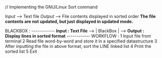 // Implementing the GNU/Linux Sort command

*Input* --> Text file
*Output* --> File contents displayed in sorted order
**The file contents are not updated, but just displayed in updated mode.**

BLACKBOX :
                          ------------
**Input : Text File** --> | BlackBox | --> **Output : Display lines in sorted format**
                          ------------
WORKFLOW :
    1   Input file from terminal
    2   Read file word-by-word and store it in a specified datastructure
    3   After inputting the file in above format, sort the LINE linked list
    4   Print the sorted list
    5   Exit

